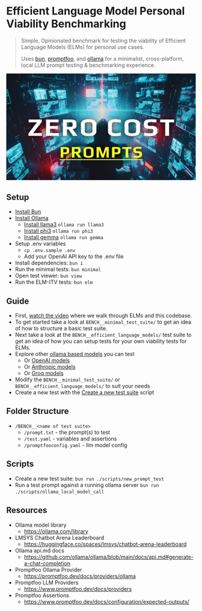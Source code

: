 # Efficient Language Model Personal Viability Benchmarking
> Simple, Opinionated benchmark for testing the viability of Efficient Language Models (ELMs) for personal use cases.
>
> Uses [bun](https://bun.sh/), [promptfoo](https://promptfoo.dev/), and [ollama](https://ollama.com/) for a minimalist, cross-platform, local LLM prompt testing & benchmarking experience.

![Zero Cost Prompts](./imgs/zero-cost-prompts.png)

## Setup
- [Install Bun](https://bun.sh/docs/installation#macos-and-linux)
- [Install Ollama](https://ollama.com/download)
  - [Install llama3](https://ollama.com/library/llama3) `ollama run llama3`
  - [Install phi3](https://ollama.com/library/phi3) `ollama run phi3`
  - [Install gemma](https://ollama.com/library/gemma) `ollama run gemma`
- Setup .env variables
  - `cp .env.sample .env`
  - Add your OpenAI API key to the .env file
- Install dependencies: `bun i`
- Run the minimal tests: `bun minimal`
- Open test viewer: `bun view`
- Run the ELM-ITV tests: `bun elm`

## Guide
- First, [watch the video](https://youtu.be/sb9wSWeOPI4) where we walk through ELMs and this codebase.
- To get started take a look at `BENCH__minimal_test_suite/` to get an idea of how to structure a basic test suite.
- Next take a look at the `BENCH__efficient_language_models/` test suite to get an idea of how you can setup tests for your own viability tests for ELMs.
- Explore other [ollama based models](https://promptfoo.dev/docs/providers/ollama) you can test
  - Or [OpenAI models](https://promptfoo.dev/docs/providers/openai)
  - Or [Anthropic models](https://promptfoo.dev/docs/providers/anthropic)
  - Or [Groq models](https://promptfoo.dev/docs/providers/groq)
- Modify the `BENCH__minimal_test_suite/` or `BENCH__efficient_language_models/` to suit your needs
- Create a new test with the [Create a new test suite](#scripts) script

## Folder Structure
- `/BENCH__<name of test suite>`
  - `/prompt.txt` - the prompt(s) to test
  - `/test.yaml` - variables and assertions
  - `/promptfooconfig.yaml` - llm model config

## Scripts
- Create a new test suite: `bun run ./scripts/new_prompt_test`
- Run a test prompt against a running ollama server `bun run ./scripts/ollama_local_model_call`

## Resources
- Ollama model library
  - https://ollama.com/library
- LMSYS Chatbot Arena Leaderboard
  - https://huggingface.co/spaces/lmsys/chatbot-arena-leaderboard
- Ollama api.md docs
  - https://github.com/ollama/ollama/blob/main/docs/api.md#generate-a-chat-completion
- Promptfoo Ollama Provider
  - https://promptfoo.dev/docs/providers/ollama
- Promptfoo LLM Providers
  - https://www.promptfoo.dev/docs/providers
- Promptfoo Assertions
  - https://www.promptfoo.dev/docs/configuration/expected-outputs/
